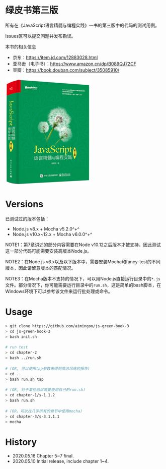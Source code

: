 # 绿皮书第三版

所有在《JavaScript语言精髓与编程实践》一书的第三版中的代码的测试用例。

Issues区可以提交问题并发布勘误。

本书的相关信息
* 京东：https://item.jd.com/12883028.html
* 亚马逊（电子书）：https://www.amazon.cn/dp/B089QJ72CF
* 豆瓣：https://book.douban.com/subject/35085910/

![绿皮书第三版](images/book.png)

# Versions

已测试过的版本包括：

* Node.js v8.x + Mocha v5.2.0^+^
* Node.js v10.x~12.x + Mocha v6.0.0^+^



NOTE1：第7章讲述的部分内容需要在Node v10.12之后版本才被支持，因此测试这一部分代码可能需要安装高版本Node.js。

NOTE2：在Node.js v6.x以及以下版本中，需要安装Mocha和fancy-test的不同版本，因此请留意版本的匹配情况。

NOTE3：在Mocha版本不支持的情况下，可以用Node.js直接运行目录中的`*.js`文件。部分情况下，你可能需要运行目录中的`run.sh`，这是简单的bash脚本，在Windows环境下可以参考该文件来运行批处理或命令。



# Usage

```bash
> git clone https://github.com/aimingoo/js-green-book-3
> cd js-green-book-3
> bash init.sh

# run test
> cd chapter-2
> bash ../run.sh

# (OR, 可以使用tap参数来得到简洁风格的报告)
> cd ..
> bash run.sh tap

# (OR, 对于某些测试需要使用自己的run.sh)
> cd chapter-1/s-1.1.2
> bash run.sh

# (OR，可以在几乎所有的章节中使用mocha)
> cd chapter-3/s-3.1.1.1
> mocha
```

# History

* 2020.05.18 Chapter 5~7 final.
* 2020.05.10 Initial release, include chapter 1~4.
